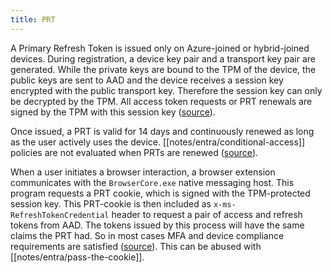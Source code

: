 ```yaml
---
title: PRT
---
```


A Primary Refresh Token is issued only on Azure-joined or hybrid-joined devices.
During registration, a device key pair and a transport key pair are generated.
While the private keys are bound to the TPM of the device, the public keys are sent to AAD and the device receives a session key encrypted with the public transport key.
Therefore the session key can only be decrypted by the TPM.
All access token requests or PRT renewals are signed by the TPM with this session key ([source](https://learn.microsoft.com/en-us/azure/active-directory/devices/concept-primary-refresh-token)).

Once issued, a PRT is valid for 14 days and continuously renewed as long as the user actively uses the device.
[[notes/entra/conditional-access]] policies are not evaluated when PRTs are renewed ([source](https://learn.microsoft.com/en-us/azure/active-directory/devices/concept-primary-refresh-token)).

When a user initiates a browser interaction, a browser extension communicates with the `BrowserCore.exe` native messaging host.
This program requests a PRT cookie, which is signed with the TPM-protected session key.
This PRT-cookie is then included as `x-ms-RefreshTokenCredential` header to request a pair of access and refresh tokens from AAD.
The tokens issued by this process will have the same claims the PRT had.
So in most cases MFA and device compliance requirements are satisfied ([source](http://web.archive.org/web/20221226162133/https://dirkjanm.io/abusing-azure-ad-sso-with-the-primary-refresh-token/)).
This can be abused with [[notes/entra/pass-the-cookie]].
